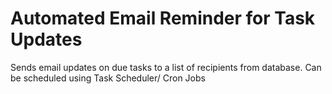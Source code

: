 # Automated Email Reminder for Task Updates
 Sends email updates on due tasks to a list of recipients from database. Can be scheduled using Task Scheduler/ Cron Jobs

